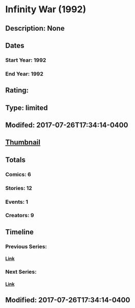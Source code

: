 # Infinity War (1992)
## Description: None
## Dates
### Start Year: 1992
### End Year: 1992
## Rating: 
## Type: limited
## Modifed: 2017-07-26T17:34:14-0400
## [Thumbnail](http://i.annihil.us/u/prod/marvel/i/mg/4/00/5130ff7657e66.jpg)
## Totals
### Comics: 6
### Stories: 12
### Events: 1
### Creators: 9
## Timeline
### Previous Series: 
#### [Link]()
### Next Series: 
#### [Link]()
## Modified: 2017-07-26T17:34:14-0400